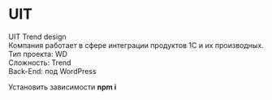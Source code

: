 # UIT
UIT Trend design <br />
Компания работает в сфере интеграции продуктов 1С и их производных. <br /> 
Тип проекта: WD <br />
Сложность: Trend <br />
Back-End: под WordPress <br />

Установить зависимости <b>npm i</b>
